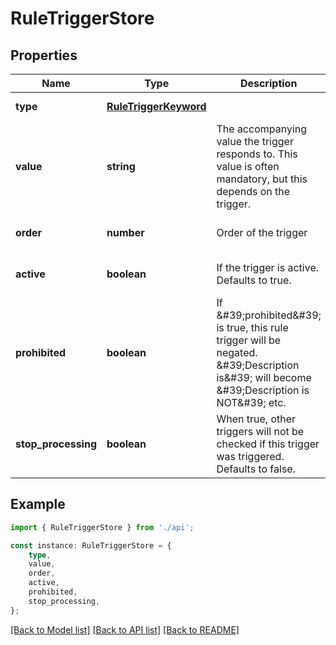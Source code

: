# RuleTriggerStore


## Properties

Name | Type | Description | Notes
------------ | ------------- | ------------- | -------------
**type** | [**RuleTriggerKeyword**](RuleTriggerKeyword.md) |  | [default to undefined]
**value** | **string** | The accompanying value the trigger responds to. This value is often mandatory, but this depends on the trigger. | [default to undefined]
**order** | **number** | Order of the trigger | [optional] [default to undefined]
**active** | **boolean** | If the trigger is active. Defaults to true. | [optional] [default to true]
**prohibited** | **boolean** | If \&#39;prohibited\&#39; is true, this rule trigger will be negated. \&#39;Description is\&#39; will become \&#39;Description is NOT\&#39; etc. | [optional] [default to false]
**stop_processing** | **boolean** | When true, other triggers will not be checked if this trigger was triggered. Defaults to false. | [optional] [default to false]

## Example

```typescript
import { RuleTriggerStore } from './api';

const instance: RuleTriggerStore = {
    type,
    value,
    order,
    active,
    prohibited,
    stop_processing,
};
```

[[Back to Model list]](../README.md#documentation-for-models) [[Back to API list]](../README.md#documentation-for-api-endpoints) [[Back to README]](../README.md)
